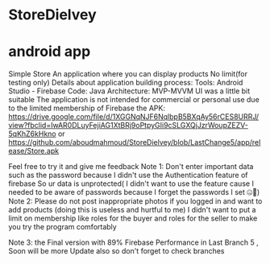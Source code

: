 # StoreDielvey
# android app 
Simple Store 
  An application where you can display products
  No limit(for testing only)
  Details about application building process:
        Tools: Android Studio - Firebase 
       Code: Java
       Architecture: MVP-MVVM
  UI was a little bit suitable 
  The application is not intended for commercial or personal use due to the limited membership of Firebase
  the APK: 
https://drive.google.com/file/d/1XGGNqNJF6NqlbpB5BXqAy56rCES8URRJ/view?fbclid=IwAR0DLuyFejiAG1XtBRj9oPtpyGIi9cSLGXQjJzrWoupZEZV-5qKhZ6kHkno
or 
https://github.com/aboudmahmoud/StoreDielvey/blob/LastChange5/app/release/Store.apk

Feel free to try it and give me feedback 
Note 1: Don't enter important data such as the password because I didn't use the Authentication feature of firebase
      So ur data is unprotected( I didn't want to use the feature cause I needed to be aware of passwords because I forget the passwords I set 🤐)ْ 
Note 2: Please do not post inappropriate photos if you logged in and want to add products (doing this is useless and hurtful to me)
I didn't want to put a limit on membership like roles for the buyer and roles for the seller to make you try the program comfortably


Note 3: the Final version with 89% Firebase Performance in Last Branch 5 , Soon will be more Update also so don't forget to check branches
